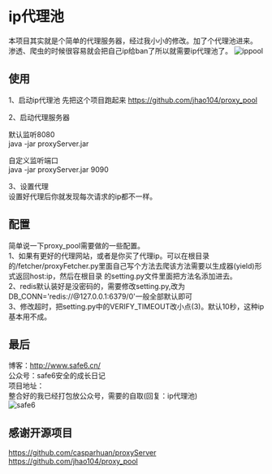 # ip代理池
本项目其实就是个简单的代理服务器，经过我小小的修改。加了个代理池进来。
渗透、爬虫的时候很容易就会把自己ip给ban了所以就需要ip代理池了。
![ippool][1]
## 使用

1、启动ip代理池
先把这个项目跑起来
https://github.com/jhao104/proxy_pool  

2、启动代理服务器

默认监听8080  
java -jar proxyServer.jar

自定义监听端口  
java -jar proxyServer.jar 9090

3、设置代理    
设置好代理后你就发现每次请求的ip都不一样。

## 配置
简单说一下proxy_pool需要做的一些配置。   
1、如果有更好的代理网站，或者是你买了代理ip。可以在根目录的/fetcher/proxyFetcher.py里面自己写个方法去爬该方法需要以生成器(yield)形式返回host:ip，然后在根目录
的setting.py文件里面把方法名添加进去。  
2、redis默认装好是没密码的，需要修改setting.py,改为DB_CONN='redis://@127.0.0.1:6379/0'一般全部默认即可   
3、修改超时，把setting.py中的VERIFY_TIMEOUT改小点(3)。默认10秒，这种ip基本用不成。

## 最后
博客：http://www.safe6.cn/      
公众号：safe6安全的成长日记        
项目地址：     
整合好的我已经打包放公众号，需要的自取(回复：ip代理池)    
<img src="http://qiniu.safe6.cn/qr2.png" alt="safe6" align="bottom" />

## 感谢开源项目
https://github.com/casparhuan/proxyServer             
https://github.com/jhao104/proxy_pool


  [1]: http://qiniu.safe6.cn/ipPool.jpg
